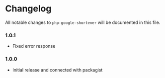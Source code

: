 # Changelog

All notable changes to `php-google-shortener` will be documented in this file.

### 1.0.1
- Fixed error response

### 1.0.0
- Initial release and connected with packagist
